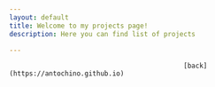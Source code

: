 ```yaml
---
layout: default
title: Welcome to my projects page!
description: Here you can find list of projects

---
```

                                                [back](https://antochino.github.io)                                                
